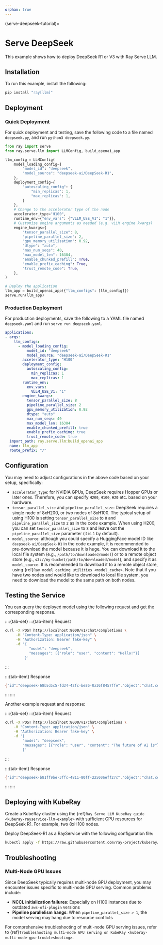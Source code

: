 ```yaml
---
orphan: true
---
```


(serve-deepseek-tutorial)=

# Serve DeepSeek

This example shows how to deploy DeepSeek R1 or V3 with Ray Serve LLM.

## Installation

To run this example, install the following:

```bash
pip install "ray[llm]"
```

## Deployment

### Quick Deployment

For quick deployment and testing, save the following code to a file named `deepseek.py`,
and run `python3 deepseek.py`.

```python
from ray import serve
from ray.serve.llm import LLMConfig, build_openai_app

llm_config = LLMConfig(
    model_loading_config={
        "model_id": "deepseek",
        "model_source": "deepseek-ai/DeepSeek-R1",
    },
    deployment_config={
        "autoscaling_config": {
            "min_replicas": 1,
            "max_replicas": 1,
        }
    },
    # Change to the accelerator type of the node
    accelerator_type="H100",
    runtime_env={"env_vars": {"VLLM_USE_V1": "1"}},
    # Customize engine arguments as needed (e.g. vLLM engine kwargs)
    engine_kwargs={
        "tensor_parallel_size": 8,
        "pipeline_parallel_size": 2,
        "gpu_memory_utilization": 0.92,
        "dtype": "auto",
        "max_num_seqs": 40,
        "max_model_len": 16384,
        "enable_chunked_prefill": True,
        "enable_prefix_caching": True,
        "trust_remote_code": True,
    },
)

# Deploy the application
llm_app = build_openai_app({"llm_configs": [llm_config]})
serve.run(llm_app)
```

### Production Deployment

For production deployments, save the following to a YAML file named `deepseek.yaml`
and run `serve run deepseek.yaml`.

```yaml
applications:
- args:
    llm_configs:
      - model_loading_config:
          model_id: "deepseek"
          model_source: "deepseek-ai/DeepSeek-R1"
        accelerator_type: "H100"
        deployment_config:
          autoscaling_config:
            min_replicas: 1
            max_replicas: 1
        runtime_env:
          env_vars:
            VLLM_USE_V1: "1"
        engine_kwargs:
          tensor_parallel_size: 8
          pipeline_parallel_size: 2
          gpu_memory_utilization: 0.92
          dtype: "auto"
          max_num_seqs: 40
          max_model_len: 16384
          enable_chunked_prefill: true
          enable_prefix_caching: true
          trust_remote_code: true
  import_path: ray.serve.llm:build_openai_app
  name: llm_app
  route_prefix: "/"
```

## Configuration

You may need to adjust configurations in the above code based on your setup, specifically:

* `accelerator_type`: for NVIDIA GPUs, DeepSeek requires Hopper GPUs or later ones. 
Therefore, you can specify `H200`, `H100`, `H20` etc. based on your hardware.
* `tensor_parallel_size` and `pipeline_parallel_size`: DeepSeek requires a single node of 8xH200,
or two nodes of 8xH100. The typical setup of using H100 is setting `tensor_parallel_size` to `8`
and `pipeline_parallel_size` to `2` as in the code example. When using H200, you can set
`tensor_parallel_size` to `8` and leave out the `pipeline_parallel_size` parameter
(it is `1` by default).
* `model_source`: although you could specify a HuggingFace model ID like `deepseek-ai/DeepSeek-R1` 
in the code example, it is recommended to pre-download the model because it is huge.
You can download it to the local file system (e.g., `/path/to/downloaded/model`)
or to a remote object store (e.g., `s3://my-bucket/path/to/downloaded/model`),
and specify it as `model_source`. It is recommended to download it to a remote object store,
using {ref}`Ray model caching utilities <model_cache>`. 
Note that if you have two nodes and would like to download to local file system,
you need to download the model to the same path on both nodes.


## Testing the Service

You can query the deployed model using the following request and get the corresponding response.

::::{tab-set}
:::{tab-item} Request
```bash
curl -X POST http://localhost:8000/v1/chat/completions \
     -H "Content-Type: application/json" \
     -H "Authorization: Bearer fake-key" \
     -d '{
           "model": "deepseek",
           "messages": [{"role": "user", "content": "Hello!"}]
         }'
```
:::

:::{tab-item} Response
```bash
{"id":"deepseek-68b5d5c5-fd34-42fc-be26-0a36f8457ffe","object":"chat.completion","created":1743646776,"model":"deepseek","choices":[{"index":0,"message":{"role":"assistant","reasoning_content":null,"content":"Hello! How can I assist you today? 😊","tool_calls":[]},"logprobs":null,"finish_reason":"stop","stop_reason":null}],"usage":{"prompt_tokens":6,"total_tokens":18,"completion_tokens":12,"prompt_tokens_details":null},"prompt_logprobs":null}
```
:::
::::

Another example request and response:

::::{tab-set}
:::{tab-item} Request
```bash
curl -X POST http://localhost:8000/v1/chat/completions \
    -H "Content-Type: application/json" \
    -H "Authorization: Bearer fake-key" \
    -d '{
        "model": "deepseek",
        "messages": [{"role": "user", "content": "The future of AI is"}]
        }'
```
:::

:::{tab-item} Response
```bash
{"id":"deepseek-b81ff9be-3ffc-4811-80ff-225006eff27c","object":"chat.completion","created":1743646860,"model":"deepseek","choices":[{"index":0,"message":{"role":"assistant","reasoning_content":null,"content":"The future of AI is multifaceted and holds immense potential across various domains. Here are some key aspects that are likely to shape its trajectory:\n\n1. **Advanced Automation**: AI will continue to automate routine and complex tasks across industries, increasing efficiency and productivity. This includes everything from manufacturing and logistics to healthcare and finance.\n\n2. **Enhanced Decision-Making**: AI systems will provide deeper insights and predictive analytics, aiding in better decision-making processes for businesses, governments, and individuals.\n\n3. **Personalization**: AI will drive more personalized experiences in areas such as shopping, education, and entertainment, tailoring services and products to individual preferences and behaviors.\n\n4. **Healthcare Revolution**: AI will play a significant role in diagnosing diseases, personalizing treatment plans, and even predicting health issues before they become critical, potentially transforming the healthcare industry.\n\n5. **Ethical and Responsible AI**: As AI becomes more integrated into society, there will be a growing focus on developing ethical guidelines and frameworks to ensure AI is used responsibly and transparently, addressing issues like bias, privacy, and security.\n\n6. **Human-AI Collaboration**: The future will see more seamless collaboration between humans and AI, with AI augmenting human capabilities rather than replacing them. This includes areas like creative industries, where AI can assist in generating ideas and content.\n\n7. **AI in Education**: AI will personalize learning experiences, adapt to individual learning styles, and provide real-time feedback, making education more accessible and effective.\n\n8. **Robotics and Autonomous Systems**: Advances in AI will lead to more sophisticated robots and autonomous systems, impacting industries like transportation (e.g., self-driving cars), agriculture, and home automation.\n\n9. **AI and Sustainability**: AI will play a crucial role in addressing environmental challenges by optimizing resource use, improving energy efficiency, and aiding in climate modeling and conservation efforts.\n\n10. **Regulation and Governance**: As AI technologies advance, there will be increased efforts to establish international standards and regulations to govern their development and use, ensuring they benefit society as a whole.\n\n11. **Quantum Computing and AI**: The integration of quantum computing with AI could revolutionize data processing capabilities, enabling the solving of complex problems that are currently intractable.\n\n12. **AI in Creative Fields**: AI will continue to make strides in creative domains such as music, art, and literature, collaborating with human creators to push the boundaries of innovation and expression.\n\nOverall, the future of AI is both promising and challenging, requiring careful consideration of its societal impact and the ethical implications of its widespread adoption.","tool_calls":[]},"logprobs":null,"finish_reason":"stop","stop_reason":null}],"usage":{"prompt_tokens":9,"total_tokens":518,"completion_tokens":509,"prompt_tokens_details":null},"prompt_logprobs":null}
```
:::
::::

## Deploying with KubeRay

Create a KubeRay cluster using the {ref}`Ray Serve LLM KubeRay guide <kuberay-rayservice-llm-example>` with sufficient GPU resources for DeepSeek R1. For example, two 8xH100 nodes.

Deploy DeepSeek-R1 as a RayService with the following configuration file:

```bash
kubectl apply -f https://raw.githubusercontent.com/ray-project/kuberay/master/ray-operator/config/samples/ray-service.deepseek.yaml
```

## Troubleshooting

### Multi-Node GPU Issues

Since DeepSeek typically requires multi-node GPU deployment, you may encounter issues specific to multi-node GPU serving. Common problems include:

* **NCCL initialization failures**: Especially on H100 instances due to outdated `aws-ofi-plugin` versions
* **Pipeline parallelism hangs**: When `pipeline_parallel_size > 1`, the model serving may hang due to resource conflicts

For comprehensive troubleshooting of multi-node GPU serving issues, refer to {ref}`Troubleshooting multi-node GPU serving on KubeRay <kuberay-multi-node-gpu-troubleshooting>`.
